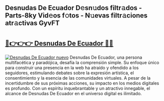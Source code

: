 ## Desnudas De Ecuador D𝚎sn𝚞dos filtr𝚊dos - Parts-8ky Vid𝚎os f𝚘tos - N𝚞evas filtr𝚊ciones atr𝚊ctivas GyvFT

# <h2><a href="http://mbcatry.tromn.icu/?c=Desnudas+De+Ecuador">🔗👉👉👉 Desnudas De Ecuador 🔗🔗</a></h2>

[![Desnudas De Ecuador nuevo](https://i.imgur.com/pEAQMta.gif)](http://mbcatry.tromn.icu/?c=Desnudas+De+Ecuador)
Desnudas De Ecuador, una persona multifacética y paradójica, desafía la comprensión simple. Su enfoque único para construir una presencia en la web ha atraído y ofendido a los seguidores, estimulando debates sobre la expresión artística, el consentimiento y la esencia de las comunidades virtuales. A pesar de la incertidumbre de sus próximas acciones, su impacto en los medios digitales es profundo. Con un espíritu inquebrantable y un atractivo innegable, el alcance de Desnudas De Ecuador en el universo digital es ilimitado.
